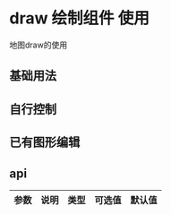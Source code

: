 # draw 绘制组件 使用

地图draw的使用

## 基础用法

<demo src="./src/base.vue" title="基础用法" ></demo>

## 自行控制

<demo src="./src/hand.vue" title="自行控制" ></demo>

## 已有图形编辑

<demo src="./src/dome1.vue" title="已有图形编辑" ></demo>

## api

| 参数 | 说明 | 类型 | 可选值 | 默认值 |
| ---- | ---- | ---- | ------ | ------ |
